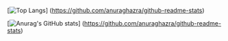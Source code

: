 [![Top Langs](https://github-readme-stats.vercel.app/api/top-langs/?username=stevenoh2003&layout=compact)]
(https://github.com/anuraghazra/github-readme-stats)

[![Anurag's GitHub stats](https://github-readme-stats.vercel.app/api?username=stevenoh2003)]
(https://github.com/anuraghazra/github-readme-stats)
